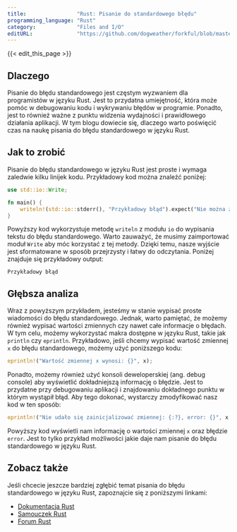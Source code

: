```yaml
---
title:                "Rust: Pisanie do standardowego błędu"
programming_language: "Rust"
category:             "Files and I/O"
editURL:              "https://github.com/dogweather/forkful/blob/master/content/pl/rust/writing-to-standard-error.md"
---
```


{{< edit_this_page >}}

## Dlaczego

Pisanie do błędu standardowego jest częstym wyzwaniem dla programistów w języku Rust. Jest to przydatna umiejętność, która może pomóc w debugowaniu kodu i wykrywaniu błędów w programie. Ponadto, jest to również ważne z punktu widzenia wydajności i prawidłowego działania aplikacji. W tym blogu dowiecie się, dlaczego warto poświęcić czas na naukę pisania do błędu standardowego w języku Rust.

## Jak to zrobić

Pisanie do błędu standardowego w języku Rust jest proste i wymaga zaledwie kilku linijek kodu. Przykładowy kod można znaleźć poniżej:

```Rust
use std::io::Write;

fn main() {
    writeln!(std::io::stderr(), "Przykładowy błąd").expect("Nie można zapisać do standardowego błędu!");
}
```

Powyższy kod wykorzystuje metodę `writeln` z modułu `io` do wypisania tekstu do błędu standardowego. Warto zauważyć, że musimy zaimportować moduł `Write` aby móc korzystać z tej metody. Dzięki temu, nasze wyjście jest sformatowane w sposób przejrzysty i łatwy do odczytania. Poniżej znajduje się przykładowy output:

```
Przykładowy błąd
```

## Głębsza analiza

Wraz z powyższym przykładem, jesteśmy w stanie wypisać proste wiadomości do błędu standardowego. Jednak, warto pamiętać, że możemy również wypisać wartości zmiennych czy nawet całe informacje o błędach. W tym celu, możemy wykorzystać makra dostępne w języku Rust, takie jak `println` czy `eprintln`. Przykładowo, jeśli chcemy wypisać wartość zmiennej `x` do błędu standardowego, możemy użyć poniższego kodu:

```Rust
eprintln!("Wartość zmiennej x wynosi: {}", x);
```

Ponadto, możemy również użyć konsoli deweloperskiej (ang. debug console) aby wyświetlić dokładniejszą informację o błędzie. Jest to przydatne przy debugowaniu aplikacji i znajdowaniu dokładnego punktu w którym wystąpił błąd. Aby tego dokonać, wystarczy zmodyfikować nasz kod w ten sposób:

```Rust
eprintln!("Nie udało się zainicjalizować zmiennej: {:?}, error: {}", x, error);
```

Powyższy kod wyświetli nam informację o wartości zmiennej `x` oraz błędzie `error`. Jest to tylko przykład możliwości jakie daje nam pisanie do błędu standardowego w języku Rust.

## Zobacz także

Jeśli chcecie jeszcze bardziej zgłębić temat pisania do błędu standardowego w języku Rust, zapoznajcie się z poniższymi linkami:

- [Dokumentacja Rust](https://doc.rust-lang.org/std/io/trait.Write.html)
- [Samouczek Rust](https://doc.rust-lang.org/book/ch12-00-an-io-project.html)
- [Forum Rust](https://users.rust-lang.org/t/writing-to-stderr/37039)